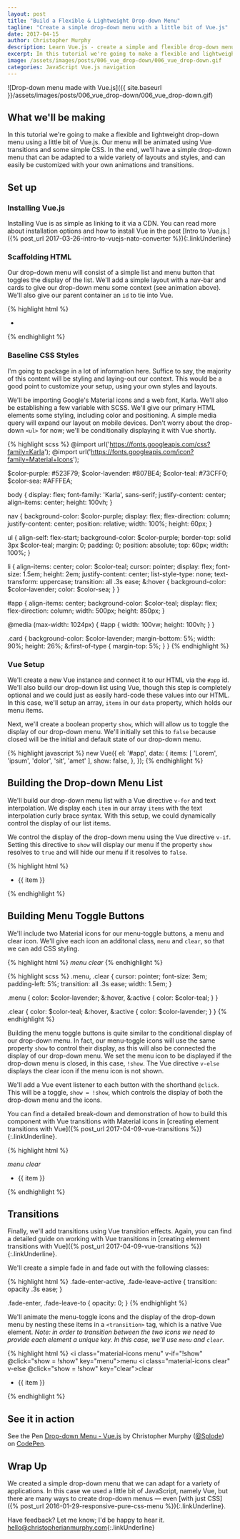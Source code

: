 ```yaml
---
layout: post
title: "Build a Flexible & Lightweight Drop-down Menu"
tagline: "Create a simple drop-down menu with a little bit of Vue.js"
date: 2017-04-15
author: Christopher Murphy
description: Learn Vue.js - create a simple and flexible drop-down menu using a little bit of Vue.js.
excerpt: In this tutorial we're going to make a flexible and lightweight drop-down menu using a little bit of Vue.js. In the end, we'll have a simple drop-down menu that can be adapted to a wide variety of layouts and styles, and can easily be customized with your own animations and transitions.
image: /assets/images/posts/006_vue_drop-down/006_vue_drop-down.gif
categories: JavaScript Vue.js navigation
---
```


![Drop-down menu made with Vue.js]({{ site.baseurl }}/assets/images/posts/006_vue_drop-down/006_vue_drop-down.gif)

## What we'll be making
In this tutorial we're going to make a flexible and lightweight drop-down menu using a little bit of Vue.js. Our menu will be animated using Vue transitions and some simple CSS. In the end, we'll have a simple drop-down menu that can be adapted to a wide variety of layouts and styles, and can easily be customized with your own animations and transitions.

## Set up
### Installing Vue.js
Installing Vue is as simple as linking to it via a CDN. You can read more about installation options and how to install Vue in the post [Intro to Vue.js.]({% post_url 2017-03-26-intro-to-vuejs-nato-converter %}){:.linkUnderline}

### Scaffolding HTML
Our drop-down menu will consist of a simple list and menu button that toggles the display of the list. We'll add a simple layout with a nav-bar and cards to give our drop-down menu some context (see animation above). We'll also give our parent container an `id` to tie into Vue.

{% highlight html %}
<div id="app">
  <nav>
    <ul>
      <li></li>
    </ul>
  </nav>
  <div class="card"></div>
  <div class="card"></div>
  <div class="card"></div>
</div>
{% endhighlight %}

### Baseline CSS Styles
I'm going to package in a lot of information here. Suffice to say, the majority of this content will be styling and laying-out our context. This would be a good point to customize your setup, using your own styles and layouts.

We'll be importing Google's Material icons and a web font, Karla. We'll also be establishing a few variable with SCSS. We'll give our primary HTML elements some styling, including color and positioning. A simple media query will expand our layout on mobile devices. Don't worry about the drop-down `<ul>` for now; we'll be conditionally displaying it with Vue shortly.

{% highlight scss %}
@import url('https://fonts.googleapis.com/css?family=Karla');
@import url('https://fonts.googleapis.com/icon?family=Material+Icons');

$color-purple: #523F79;
$color-lavender: #807BE4;
$color-teal: #73CFF0;
$color-sea: #AFFFEA;

body {
  display: flex;
  font-family: 'Karla', sans-serif;
  justify-content: center;
  align-items: center;
  height: 100vh;
}

nav {
  background-color: $color-purple;
  display: flex;
  flex-direction: column;
  justify-content: center;
	position: relative;
  width: 100%;
  height: 60px;
}

ul {
  align-self: flex-start;
  background-color: $color-purple;
  border-top: solid 3px $color-teal;
	margin: 0;
	padding: 0;
	position: absolute;
  top: 60px;
  width: 100%;
}

li {
  align-items: center;
  color: $color-teal;
  cursor: pointer;
  display: flex;
  font-size: 1.5em;
  height: 2em;
  justify-content: center;
  list-style-type: none;
  text-transform: uppercase;
  transition: all .3s ease;
  &:hover {
    background-color: $color-lavender;
    color: $color-sea;
  }
}

#app {
  align-items: center;
  background-color: $color-teal;
  display: flex;
  flex-direction: column;
  width: 500px;
  height: 850px;
}

@media (max-width: 1024px) {
  #app {
    width: 100vw;
    height: 100vh;
  }
}

.card {
  background-color: $color-lavender;
  margin-bottom: 5%;
  width: 90%;
  height: 26%;
  &:first-of-type {
    margin-top: 5%;
  }
}
{% endhighlight %}

### Vue Setup
We'll create a new Vue instance and connect it to our HTML via the `#app` id. We'll also build our drop-down list using Vue, though this step is completely optional and we could just as easily hard-code these values into our HTML. In this case, we'll setup an array, `items` in our `data` property, which holds our menu items.

Next, we'll create a boolean property `show`, which will allow us to toggle the display of our drop-down menu. We'll initially set this to `false` because closed will be the initial and default state of our drop-down menu.

{% highlight javascript %}
new Vue({
  el: '#app',
  data: {
    items: [
      'Lorem',
      'ipsum', 'dolor',
      'sit',
      'amet'
    ],
    show: false,
  },
});
{% endhighlight %}

## Building the Drop-down Menu List
We'll build our drop-down menu list with a Vue directive `v-for` and text interpolation. We display each `item` in our array `items` with the text interpolation curly brace syntax. With this setup, we could dynamically control the display of our list items.

We control the display of the drop-down menu using the Vue directive `v-if`. Setting this directive to `show` will display our menu if the property `show` resolves to `true` and will hide our menu if it resolves to `false`.

{% highlight html %}
<div id="app">
  <nav>
  <ul v-if="show">
      <li v-for="item in items">{{ item }}</li>
    </ul>
  </nav>
  <div class="card"></div>
  <div class="card"></div>
  <div class="card"></div>
</div>
{% endhighlight %}

## Building Menu Toggle Buttons
We'll include two Material icons for our menu-toggle buttons, a menu and clear icon. We'll give each icon an additonal class, `menu` and `clear`, so that we can add CSS styling.

{% highlight html %}
<i class="material-icons menu">menu</i>
<i class="material-icons clear">clear</i>
{% endhighlight %}

{% highlight scss %}
.menu,
.clear {
  cursor: pointer;
  font-size: 3em;
  padding-left: 5%;
  transition: all .3s ease;
  width: 1.5em;
}

.menu {
  color: $color-lavender;
  &:hover,
  &:active {
    color: $color-teal;
  }
}

.clear {
  color: $color-teal;
  &:hover,
  &:active {
    color: $color-lavender;
  }
}
{% endhighlight %}

Building the menu toggle buttons is quite similar to the conditional display of our drop-down menu. In fact, our menu-toggle icons will use the same property `show` to control their display, as this will also be connected the display of our drop-down menu. We set the menu icon to be displayed if the drop-down menu is closed, in this case, `!show`. The Vue directive `v-else` displays the clear icon if the menu icon is not shown.

We'll add a Vue event listener to each button with the shorthand `@click`. This will be a toggle, `show = !show`, which controls the display of both the drop-down menu and the icons.

You can find a detailed break-down and demonstration of how to build this component with Vue transitions with Material icons in [creating element transitions with Vue]({% post_url 2017-04-09-vue-transitions %}){:.linkUnderline}.

{% highlight html %}
<nav>
  <i class="material-icons menu" v-if="!show" @click="show = !show" key="menu">menu</i>
  <i class="material-icons clear" v-else @click="show = !show" key="clear">clear</i>
  <ul v-if="show">
    <li v-for="item in items">{{ item }}</li>
  </ul>
</nav>
{% endhighlight %}

## Transitions
Finally, we'll add transitions using Vue transition effects. Again, you can find a detailed guide on working with Vue transitions in [creating element transitions with Vue]({% post_url 2017-04-09-vue-transitions %}){:.linkUnderline}.

We'll create a simple fade in and fade out with the following classes:

{% highlight html %}
.fade-enter-active,
.fade-leave-active {
  transition: opacity .3s ease;
}

.fade-enter,
.fade-leave-to {
  opacity: 0;
}
{% endhighlight %}

We'll animate the menu-toggle icons and the display of the drop-down menu by nesting these items in a `<transition>` tag, which is a native Vue element. *Note: in order to transition between the two icons we need to provide each element a unique key. In this case, we'll use `menu` and `clear`.*

{% highlight html %}
<transition name="fade" mode="out-in">
      <i class="material-icons menu" v-if="!show" @click="show = !show" key="menu">menu</i>
      <i class="material-icons clear" v-else @click="show = !show" key="clear">clear</i>
    </transition>
    <transition name="fade">
      <ul v-if="show">
        <li v-for="item in items">{{ item }}</li>
      </ul>
    </transition>
{% endhighlight %}

## See it in action
<p data-height="495" data-theme-id="dark" data-slug-hash="yMwamW" data-default-tab="html,result" data-user="Splode" data-embed-version="2" data-pen-title="Drop-down Menu - Vue.js" class="codepen">See the Pen <a href="http://codepen.io/Splode/pen/yMwamW/">Drop-down Menu - Vue.js</a> by Christopher Murphy (<a href="http://codepen.io/Splode">@Splode</a>) on <a href="http://codepen.io">CodePen</a>.</p>
<script async src="https://production-assets.codepen.io/assets/embed/ei.js"></script>

## Wrap Up
We created a simple drop-down menu that we can adapt for a variety of applications. In this case we used a little bit of JavaScript, namely Vue, but there are many ways to create drop-down menus — even [with just CSS]({% post_url 2016-01-29-responsive-pure-css-menu %}){:.linkUnderline}.

Have feedback? Let me know; I'd be happy to hear it.
[hello@christopherianmurphy.com](mailto:hello@christopherianmurphy.com){:.linkUnderline}

